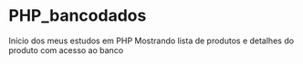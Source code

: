 # PHP_bancodados
Início dos meus estudos em PHP
Mostrando lista de produtos e detalhes do produto com acesso ao banco
